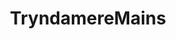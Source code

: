 ---
title: TryndamereMains
crosslinks:
- leagueoflegends
- KatarinaMains
- livven
- KoreanAdvice
- summonerschool
- MasterYiMains
- thesecretweapon
- AMAAggregator
- gangplankmains
---